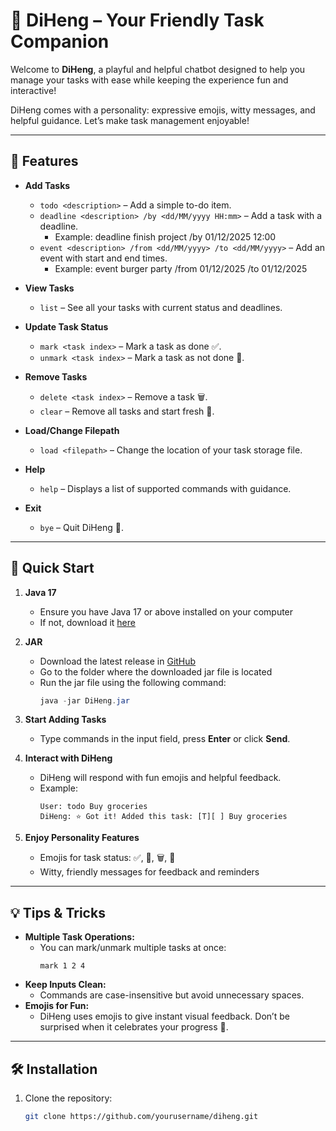 # 🤖 DiHeng – Your Friendly Task Companion

Welcome to **DiHeng**, a playful and helpful chatbot designed to help you manage your tasks with ease while keeping the
experience fun and interactive!

DiHeng comes with a personality: expressive emojis, witty messages, and helpful guidance. Let’s make task management
enjoyable!

---

## 🌟 Features

- **Add Tasks**
    - `todo <description>` – Add a simple to-do item.
    - `deadline <description> /by <dd/MM/yyyy HH:mm>` – Add a task with a deadline.
        - Example: deadline finish project /by 01/12/2025 12:00
    - `event <description> /from <dd/MM/yyyy> /to <dd/MM/yyyy>` – Add an event with start and end times.
        - Example: event burger party /from 01/12/2025 /to 01/12/2025

- **View Tasks**
    - `list` – See all your tasks with current status and deadlines.

- **Update Task Status**
    - `mark <task index>` – Mark a task as done ✅.
    - `unmark <task index>` – Mark a task as not done 🔴.

- **Remove Tasks**
    - `delete <task index>` – Remove a task 🗑️.
    - `clear` – Remove all tasks and start fresh 🎉.

- **Load/Change Filepath**
    - `load <filepath>` – Change the location of your task storage file.

- **Help**
    - `help` – Displays a list of supported commands with guidance.

- **Exit**
    - `bye` – Quit DiHeng 👋.

---

## 🚀 Quick Start

1. **Java 17**
    - Ensure you have Java 17 or above installed on your computer
    - If not, download it [here](https://www.oracle.com/java/technologies/javase/jdk17-archive-downloads.html)

2. **JAR**
    - Download the latest release in [GitHub](https://github.com/grenn24/ip/releases/tag/A-UserGuide)
    - Go to the folder where the downloaded jar file is located
    - Run the jar file using the following command:
      ```java
      java -jar DiHeng.jar
      ```

3. **Start Adding Tasks**
    - Type commands in the input field, press **Enter** or click **Send**.

4. **Interact with DiHeng**
    - DiHeng will respond with fun emojis and helpful feedback.
    - Example:
      ```
      User: todo Buy groceries
      DiHeng: ⭐ Got it! Added this task: [T][ ] Buy groceries
      ```

5. **Enjoy Personality Features**
    - Emojis for task status: ✅, 🔴, 🗑️, 🎉
    - Witty, friendly messages for feedback and reminders

---

## 💡 Tips & Tricks

- **Multiple Task Operations:**
    - You can mark/unmark multiple tasks at once:
      ```
      mark 1 2 4
      ```
- **Keep Inputs Clean:**
    - Commands are case-insensitive but avoid unnecessary spaces.
- **Emojis for Fun:**
    - DiHeng uses emojis to give instant visual feedback. Don’t be surprised when it celebrates your progress 🎉.

---

## 🛠 Installation

1. Clone the repository:
   ```bash
   git clone https://github.com/yourusername/diheng.git

